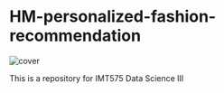 # HM-personalized-fashion-recommendation
![cover](https://github.com/RaymondJSu//blob/main/img/h-m.PNG)

This is a repository for IMT575 Data Science III
